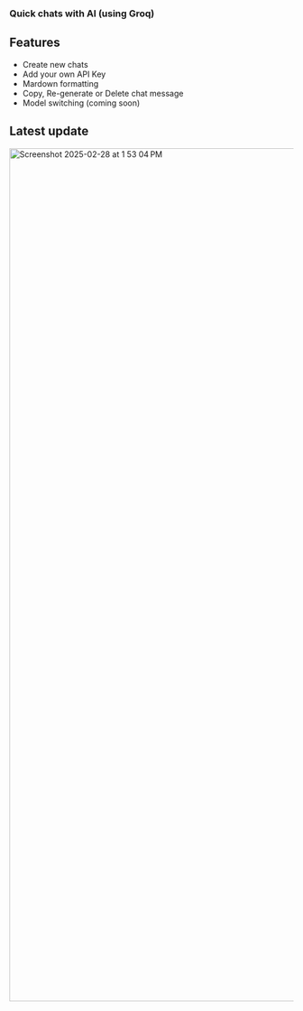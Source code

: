 ### Quick chats with AI (using Groq)

## Features
- Create new chats
- Add your own API Key
- Mardown formatting
- Copy, Re-generate or Delete chat message
- Model switching (coming soon)

## Latest update
<img width="1512" alt="Screenshot 2025-02-28 at 1 53 04 PM" src="https://github.com/user-attachments/assets/bca101ad-5bd6-43ff-b548-d1073c4267b6" />



